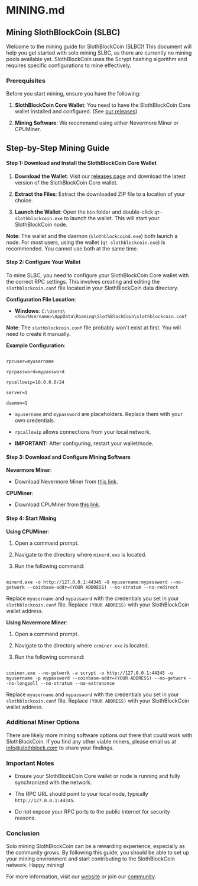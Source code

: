 
# MINING.md

## Mining SlothBlockCoin (SLBC)

Welcome to the mining guide for SlothBlockCoin (SLBC)! This document will help you get started with solo mining SLBC, as there are currently no mining pools available yet. SlothBlockCoin uses the Scrypt hashing algorithm and requires specific configurations to mine effectively.

### Prerequisites

Before you start mining, ensure you have the following:

1. **SlothBlockCoin Core Wallet**: You need to have the SlothBlockCoin Core wallet installed and configured. (See [our releases](https://github.com/Slothblock/slothblockcoin/releases/latest))

2. **Mining Software**: We recommend using either Nevermore Miner or CPUMiner.

## Step-by-Step Mining Guide

#### Step 1: Download and Install the SlothBlockCoin Core Wallet

1. **Download the Wallet**: Visit our [releases page](https://github.com/Slothblock/slothblockcoin/releases/latest) and download the latest version of the SlothBlockCoin Core wallet.

2. **Extract the Files**: Extract the downloaded ZIP file to a location of your choice.

3. **Launch the Wallet**: Open the `bin` folder and double-click `qt-slothblockcoin.exe` to launch the wallet. This will start your SlothBlockCoin node.

**Note**: The wallet and the daemon (`slothblockcoind.exe`) both launch a node. For most users, using the wallet (`qt-slothblockcoin.exe`) is recommended. You cannot use both at the same time.

#### Step 2: Configure Your Wallet

To mine SLBC, you need to configure your SlothBlockCoin Core wallet with the correct RPC settings. This involves creating and editing the `slothblockcoin.conf` file located in your SlothBlockCoin data directory.

**Configuration File Location**:

- **Windows**: `C:\Users\<YourUsername>\AppData\Roaming\SlothBlockCoin\slothblockcoin.conf`

**Note**: The `slothblockcoin.conf` file probably won't exist at first. You will need to create it manually.

**Example Configuration**:

```plaintext

rpcuser=myusername

rpcpassword=mypassword

rpcallowip=10.0.0.0/24

server=1

daemon=1

```

- `myusername` and `mypassword` are placeholders. Replace them with your own credentials.

- `rpcallowip` allows connections from your local network.
- **IMPORTANT:** After configuring, restart your wallet/node.

#### Step 3: Download and Configure Mining Software

**Nevermore Miner**:

- Download Nevermore Miner from [this link](https://github.com/brian112358/nevermore-miner).

**CPUMiner**:

- Download CPUMiner from [this link](https://github.com/pooler/cpuminer).

#### Step 4: Start Mining

**Using CPUMiner**:

1. Open a command prompt.

2. Navigate to the directory where `minerd.exe` is located.

3. Run the following command:

```plaintext

minerd.exe -o http://127.0.0.1:44345 -O myusername:mypassword --no-getwork --coinbase-addr=(YOUR ADDRESS) --no-stratum --no-redirect

```

Replace `myusername` and `mypassword` with the credentials you set in your `slothblockcoin.conf` file. Replace `(YOUR ADDRESS)` with your SlothBlockCoin wallet address.

**Using Nevermore Miner**:

1. Open a command prompt.

2. Navigate to the directory where `ccminer.exe` is located.

3. Run the following command:

```plaintext

ccminer.exe --no-getwork -a scrypt -o http://127.0.0.1:44345 -u myusername -p mypassword --coinbase-addr=(YOUR ADDRESS) --no-getwork --no-longpoll --no-stratum --no-extranonce

```

Replace `myusername` and `mypassword` with the credentials you set in your `slothblockcoin.conf` file. Replace `(YOUR ADDRESS)` with your SlothBlockCoin wallet address.

### Additional Miner Options

There are likely more mining software options out there that could work with SlothBlockCoin. If you find any other viable miners, please email us at [info@slothblock.com](mailto:info@slothblock.com) to share your findings.

### Important Notes

- Ensure your SlothBlockCoin Core wallet or node is running and fully synchronized with the network.

- The RPC URL should point to your local node, typically `http://127.0.0.1:44345`.

- Do not expose your RPC ports to the public internet for security reasons.

### Conclusion

Solo mining SlothBlockCoin can be a rewarding experience, especially as the community grows. By following this guide, you should be able to set up your mining environment and start contributing to the SlothBlockCoin network. Happy mining!

For more information, visit our [website](http://slothblock.com) or join our [community](#communities-🚀🍾).
